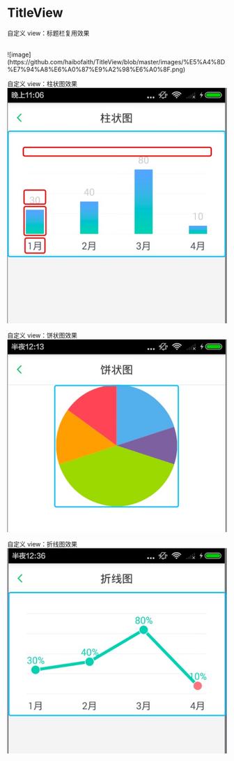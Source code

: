 # TitleView
自定义 view：标题栏复用效果

<br/>
![image](https://github.com/haibofaith/TitleView/blob/master/images/%E5%A4%8D%E7%94%A8%E6%A0%87%E9%A2%98%E6%A0%8F.png)


自定义 view：柱状图效果
<br/>
![image](https://github.com/haibofaith/TitleView/blob/master/images/%E6%9F%B1%E7%8A%B6%E5%9B%BE%E8%A6%81%E7%82%B9.png)


自定义 view：饼状图效果
<br/>
![image](https://github.com/haibofaith/TitleView/blob/master/images/%E9%A5%BC%E7%8A%B6%E5%9B%BE.png)


自定义 view：折线图效果
<br/>
![image](https://github.com/haibofaith/TitleView/blob/master/images/%E6%8A%98%E7%BA%BF%E5%9B%BE.png)
